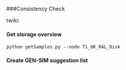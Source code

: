 ###Consistency Check

twiki: 

#### Get storage overview
```
python getSamples.py --node T1_UK_RAL_Disk
```
#### Create GEN-SIM suggestion list
```

```

